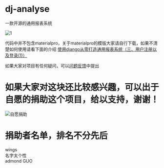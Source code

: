 # dj-analyse
一款开源的通用报表系统

![1](http://47.97.117.238/1.jpg)

代码中并不包含materialpro，关于materialpro的模版大家请自行下载，如果不清楚如何使用请看下面的介绍
[使用django从零打造通用报表系统（三、用户注册以及登录(1)）](https://zhuanlan.zhihu.com/p/37692930)

如果大家对项目有任何疑问，可以[问题反馈](https://zhuanlan.zhihu.com/p/37692930)中提出

# 如果大家对这块还比较感兴趣，可以出于自愿的捐助这个项目，给以支持，谢谢！

![自愿捐助](http://47.97.117.238/tufuzi2018.jpg)

# 捐助者名单，排名不分先后
wings</br>
名字太个性</br>
admond GUO</br>
